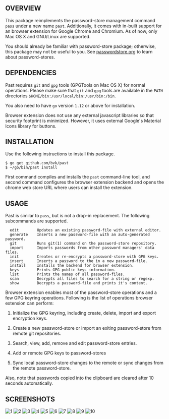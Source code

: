 OVERVIEW
--------

This package reimplements the password-store management command `pass` under a
new name `past`. Additionally, it comes with in-built support for an browser
extension for Google Chrome and Chromium. As of now, only Mac OS X and
GNU/Linux are supported.

You should already be familiar with password-store package; otherwise, this
package may not be useful to you. See
[passwordstore.org](https://passwordstore.org) to learn about password-stores.

DEPENDENCIES
------------

Past requires `git` and `gpg` tools (GPGTools on Mac OS X) for normal
operations. Please make sure that `git` and `gpg` tools are available in the
`PATH` directories `$HOME/bin:/usr/local/bin:/usr/bin:/bin`.

You also need to have `go` version `1.12` or above for installation.

Browser extension does not use any external javascript libraries so that
security footprint is minimized. However, it uses external Google's Material
Icons library for buttons.

INSTALLATION
------------

Use the following instructions to install this package.

```
$ go get github.com/bvk/past
$ ~/go/bin/past install
```

First command compiles and installs the `past` command-line tool, and second
command configures the browser extension backend and opens the chrome web store
URL where users can install the extension.

USAGE
-----

Past is similar to `pass`, but is not a drop-in replacement. The following
subcommands are supported.

```
  edit        Updates an existing password-file with external editor.
  generate    Inserts a new password-file with an auto-generated password.
  git         Runs git(1) command on the password-store repository.
  import      Imports passwords from other password managers' data files.
  init        Creates or re-encrypts a password-store with GPG keys.
  insert      Inserts a password to the in a new password-file.
  install     Installs the backend for browser extension.
  keys        Prints GPG public keys information.
  list        Prints the names of all password-files.
  scan        Decrypts all files to search for a string or regexp.
  show        Decrypts a password-file and prints it's content.
```

Browser extension enables most of the password-store operations and a few GPG
keyring operations. Following is the list of operations browser extension can
perform:

1. Initialize the GPG keyring, including create, delete, import and export
encryption keys.

2. Create a new password-store or import an exiting password-store from remote
git repositories.

3. Search, view, add, remove and edit password-store entries.

4. Add or remote GPG keys to password-stores

5. Sync local password-store changes to the remote or sync changes from the
remote password-store.

Also, note that passwords copied into the clipboard are cleared after 10
seconds automatically.

SCREENSHOTS
-----------

![1](extras/check-status.png?raw=true)
![2](extras/add-key.png?raw=true)
![3](extras/keyring.png?raw=true)
![4](extras/key-detail.png?raw=true)
![5](extras/import-repo.png?raw=true)
![6](extras/create-repo.png?raw=true)
![7](extras/sync-repo.png?raw=true)
![8](extras/search.png?raw=true)
![9](extras/edit.png?raw=true)
![10](extras/new.png?raw=true)
